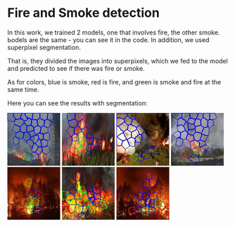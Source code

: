 # Fire and Smoke detection

In this work, we trained 2 models, one that involves fire, the other smoke.
Ьodels are the same - you can see it in the code.
In addition, we used superpixel segmentation.


That is, they divided the images into superpixels, which we fed to the model and predicted to see if there was fire or smoke.


As for colors, blue is smoke, red is fire, and green is smoke and fire at the same time.


Here you can see the results with segmentation:

![plot](./data/segmentation_results/photo0.jpg)
![plot](./data/segmentation_results/photo1.jpg)
![plot](./data/segmentation_results/photo2.jpg)
![plot](./data/segmentation_results/photo3.jpg)
![plot](./data/segmentation_results/photo4.jpg)
![plot](./data/segmentation_results/photo5.jpg)
![plot](./data/segmentation_results/photo6.jpg)
